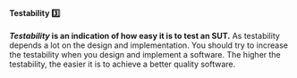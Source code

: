 <link rel="stylesheet" href="{{baseUrl}}/css/textbook.css">

<div class="website-content">

<div id="title">

#### Testability :three:

</div>

<div id="body">

**_Testability_ is an indication of how easy it is to test an SUT.** As testability depends a lot on the design and implementation. You should try to increase the testability when you design and implement a software. The higher the testability, the easier it is to achieve a better quality software.

</div>

<div id="extras">
<div>

</div>
